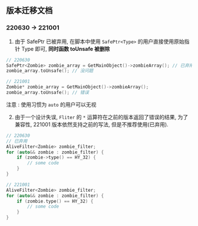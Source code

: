 <!--
 * @Coding: utf-8
 * @Author: vector-wlc
 * @Date: 2022-09-19 18:36:24
 * @Description: 
-->
## 版本迁移文档

### 220630 -> 221001

1. 由于 SafePtr 已被弃用, 在脚本中使用 `SafePtr<Type>` 的用户直接使用原始指针 Type 即可,
**同时函数 toUnsafe 被删除**

```C++
// 220630
SafePtr<Zombie> zombie_array = GetMainObject()->zombieArray(); // 已弃用
zombie_array.toUnsafe(); // 没问题

// 221001
Zombie* zombie_array = GetMainObject()->zombieArray();
zombie_array.toUnsafe(); // 错误
```

注意 : 使用习惯为 `auto` 的用户可以无视 

2. 由于一个设计失误, `Fliter` 的 `*` 运算符在之前的版本返回了错误的结果, 
为了兼容性, 221001 版本依然支持之前的写法, 但是不推荐使用(已弃用). 


```C++
// 220630
// 已弃用
AliveFilter<Zombie> zombie_filter; 
for (auto&& zombie : zombie_filter) {
    if (zombie->type() == HY_32) {
        // some code
    }
}

// 221001
AliveFilter<Zombie> zombie_filter;
for (auto&& zombie : zombie_filter) {
    if (zombie.type() == HY_32) {
        // some code
    }
}
```